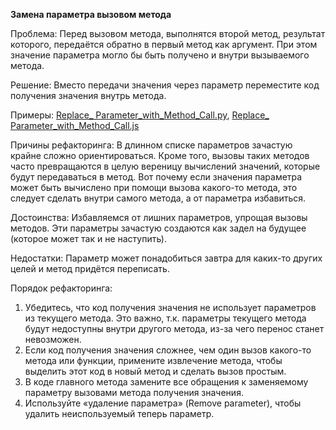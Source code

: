<strong>Замена параметра вызовом метода</strong>

Проблема: Перед вызовом метода, выполнятся второй метод, результат которого, передаётся обратно в первый метод как аргумент. При этом значение параметра могло бы быть получено и внутри вызываемого метода.

Решение: Вместо передачи значения через параметр переместите код получения значения внутрь метода.

Примеры: <a href="https://github.com/helenasilkina/refactoring/blob/master/Replace_ Parameter_with_Method_Call.py">Replace_ Parameter_with_Method_Call.py</a>, <a href="https://github.com/helenasilkina/refactoring/blob/master/Replace_ Parameter_with_Method_Call.js">Replace_ Parameter_with_Method_Call.js</a>

Причины рефакторинга: В длинном списке параметров зачастую крайне сложно ориентироваться. Кроме того, вызовы таких методов часто превращаются в целую вереницу вычислений значений, которые будут передаваться в метод. Вот почему если значения параметра может быть вычислено при помощи вызова какого-то метода, это следует сделать внутри самого метода, а от параметра избавиться.

Достоинства: Избавляемся от лишних параметров, упрощая вызовы методов. Эти параметры зачастую создаются как задел на будущее (которое может так и не наступить).

Недостатки: Параметр может понадобиться завтра для каких-то других целей и метод придётся переписать.

Порядок рефакторинга:

1. Убедитесь, что код получения значения не использует параметров из текущего метода. Это важно, т.к. параметры текущего метода будут недоступны внутри другого метода, из-за чего перенос станет невозможен.
2. Если код получения значения сложнее, чем один вызов какого-то метода или функции, примените извлечение метода, чтобы выделить этот код в новый метод и сделать вызов простым.
3. В коде главного метода замените все обращения к заменяемому параметру вызовами метода получения значения.
4. Используйте «удаление параметра» (Remove parameter), чтобы удалить неиспользуемый теперь параметр.
